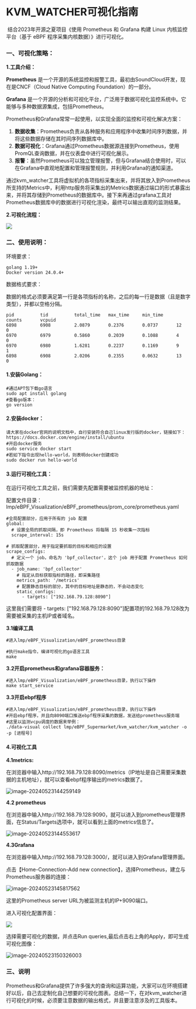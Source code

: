 # KVM_WATCHER可视化指南

​	结合2023年开源之夏项目《使用 Prometheus 和 Grafana 构建 Linux 内核监控平台（基于 eBPF 程序采集内核数据）》进行可视化。

### 一、可视化策略：

**1.工具介绍：**

**Prometheus** 是一个开源的系统监控和报警工具，最初由SoundCloud开发，现在是CNCF（Cloud Native Computing Foundation）的一部分。

**Grafana** 是一个开源的分析和可视化平台，广泛用于数据可视化监控系统中。它能够与多种数据源集成，包括Prometheus。

Prometheus和Grafana常常一起使用，以实现全面的监控和可视化解决方案：

1. **数据收集**：Prometheus负责从各种服务和应用程序中收集时间序列数据，并将这些数据存储在其时间序列数据库中。
2. **数据可视化**：Grafana通过Prometheus数据源连接到Prometheus，使用PromQL查询数据，并在仪表盘中进行可视化展示。
3. **报警**：虽然Prometheus可以独立管理报警，但与Grafana结合使用时，可以在Grafana中直观地配置和管理报警规则，并利用Grafana的通知渠道。

​	通过kvm_watcher工具将虚拟机的各项指标采集出来，并将其放入到Prometheus所支持的Metrics中，利用http服务将采集出的Metrics数据通过端口的形式暴露出来，并将其存储到Prometheus的数据库中。接下来再通过grafana工具对Prometheus数据库中的数据进行可视化渲染，最终可以输出直观的监测结果。

**2.可视化流程：**

![](./images/visualization_platform.png)

### 二、使用说明：

环境要求：

```shell
golang 1.19+
Docker version 24.0.4+
```

数据格式要求：

数据的格式必须要满足第一行是各项指标的名称，之后的每一行是数据（且是数字类型），并都以空格分隔。

```
pid          tid          total_time   max_time     min_time     counts       vcpuid      
6898         6908         2.0879       0.2376       0.0737       12           0                  
6970         6979         0.5860       0.2039       0.1088       4            0                      
6970         6980         1.6281       0.2237       0.1169       9            1                     
6898         6908         2.0206       0.2355       0.0632       13           0            
```

#### **1.安装Golang：**

```shell
#通过APT包下载go语言
sudo apt install golang
#查看go版本：
go version
```

#### **2.安装docker：**

```shell
请大家在docker官网的说明文档中，自行安装符合自己linux发行版的docker，链接如下：
https://docs.docker.com/engine/install/ubuntu
#开启docker服务
sudo service docker start
#若如下指令出现hello-world，则表明docker创建成功
sudo docker run hello-world
```

#### **3.运行可视化工具：**

在运行可视化工具之前，我们需要先配置需要被监控机器的地址：

配置文件目录：lmp/eBPF_Visualization/eBPF_prometheus/prom_core/prometheus.yaml 

```
#全局配置部分，应用于所有的 job 配置
global:
  # 设置全局的抓取间隔，即 Prometheus 将每隔 15 秒收集一次指标
  scrape_interval: 15s

# 抓取配置部分，用于指定要抓取的目标和相应的设置
scrape_configs:
  # 定义一个 job，命名为 'bpf_collector'，这个 job 用于配置 Prometheus 如何抓取数据
  - job_name: 'bpf_collector'
    # 指定从目标获取指标的路径，即采集路径
    metrics_path: '/metrics'
    # 配置静态目标的部分，其中的目标地址是静态的，不会动态变化
    static_configs:
      - targets: ["192.168.79.128:8090"]
```

这里我们需要将 - targets: ["192.168.79.128:8090"]配置项的192.168.79.128改为需要被采集的主机IP或者域名。

**3.1编译工具**

```shell
#进入lmp/eBPF_Visualization/eBPF_prometheus目录

#执行make指令，编译可视化的go语言工具
make
```

**3.2开启prometheus和grafana容器服务：**

```shell
#进入lmp/eBPF_Visualization/eBPF_prometheus目录，执行以下操作
make start_service
```

**3.3开启ebpf程序**

```shell
#进入lmp/eBPF_Visualization/eBPF_prometheus目录，执行以下操作
#开启ebpf程序，并且向8090端口推送ebpf程序采集的数据，发送给prometheus服务端
#这里以监测vcpu调度的数据来举例：
./data-visual collect lmp/eBPF_Supermarket/kvm_watcher/kvm_watcher -o -p [进程号]
```

#### **4.可视化工具**

**4.1metrics:**

在浏览器中输入http://192.168.79.128:8090/metrics（IP地址是自己需要采集数据的主机地址），就可以查看ebpf程序输出的metrics数据了。

![image-20240523144259149](./images/metrics.png)

**4.2 prometheus**

在浏览器中输入http://192.168.79.128:9090，就可以进入到prometheus管理界面，在Status/Targets选项中，就可以看到上面的metrics信息了。

![image-20240523144553617](./images/prometheus.png)

**4.3Grafana**

在浏览器中输入http://192.168.79.128:3000/，就可以进入到Grafana管理界面。

点击【Home-Connection-Add new connection】，选择Prometheus，建立与Prometheus服务器的连接：

![image-20240523145817562](./images/prome-config.png)

这里的Prometheus server URL为被监测主机的IP+9090端口。

进入可视化配置界面：

![](./images/new-data-source.png)

选择需要可视化的数据，并点击Run queries,最后点击右上角的Apply，即可生成可视化图像：

![image-20240523150326003](./images/result.png)

### 三、说明

​	Prometheus和Grafana提供了许多强大的查询和运算功能，大家可以在环境搭建好以后，自己去定制化自己想要的可视化图表。总结一下，在对kvm_watcher进行可视化的时候，必须要注意数据的输出格式，并且要注意涉及的工具版本。